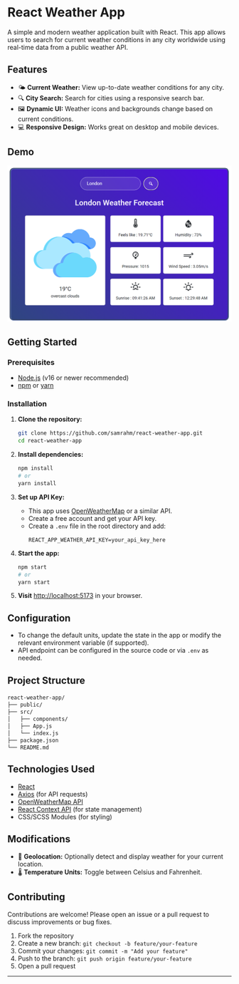 # React Weather App

A simple and modern weather application built with React. This app allows users to search for current weather conditions in any city worldwide using real-time data from a public weather API.

## Features

- 🌤️ **Current Weather:** View up-to-date weather conditions for any city.
- 🔍 **City Search:** Search for cities using a responsive search bar.
- 🖼️ **Dynamic UI:** Weather icons and backgrounds change based on current conditions.
- 💻 **Responsive Design:** Works great on desktop and mobile devices.

## Demo

![Weather App Screenshot](./src/assets/screenshot.png)

## Getting Started

### Prerequisites

- [Node.js](https://nodejs.org/) (v16 or newer recommended)
- [npm](https://www.npmjs.com/) or [yarn](https://yarnpkg.com/)

### Installation

1. **Clone the repository:**

   ```bash
   git clone https://github.com/samrahm/react-weather-app.git
   cd react-weather-app
   ```

2. **Install dependencies:**

   ```bash
   npm install
   # or
   yarn install
   ```

3. **Set up API Key:**

   - This app uses [OpenWeatherMap](https://openweathermap.org/) or a similar API.
   - Create a free account and get your API key.
   - Create a `.env` file in the root directory and add:
     ```
     REACT_APP_WEATHER_API_KEY=your_api_key_here
     ```

4. **Start the app:**

   ```bash
   npm start
   # or
   yarn start
   ```

5. **Visit** [http://localhost:5173](http://localhost:5173) in your browser.

## Configuration

- To change the default units, update the state in the app or modify the relevant environment variable (if supported).
- API endpoint can be configured in the source code or via `.env` as needed.

## Project Structure

```
react-weather-app/
├── public/
├── src/
│   ├── components/
│   ├── App.js
│   └── index.js
├── package.json
└── README.md
```

## Technologies Used

- [React](https://react.dev/)
- [Axios](https://axios-http.com/) (for API requests)
- [OpenWeatherMap API](https://openweathermap.org/api)
- [React Context API](https://react.dev/reference/react/useContext) (for state management)
- CSS/SCSS Modules (for styling)

## Modifications

- 📍 **Geolocation:** Optionally detect and display weather for your current location.
- 🌡️ **Temperature Units:** Toggle between Celsius and Fahrenheit.

## Contributing

Contributions are welcome! Please open an issue or a pull request to discuss improvements or bug fixes.

1. Fork the repository
2. Create a new branch: `git checkout -b feature/your-feature`
3. Commit your changes: `git commit -m "Add your feature"`
4. Push to the branch: `git push origin feature/your-feature`
5. Open a pull request

---
